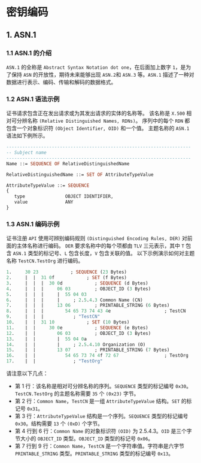 # 密钥编码

## 1. ASN.1

### 1.1 ASN.1 的介绍

`ASN.1` 的全称是 `Abstract Syntax Notation dot one`，在后面加上数字 `1`，是为了保持 `ASN` 的开放性，期待未来能够出现 `ASN.2`和 `ASN.3` 等。`ASN.1` 描述了一种对数据进行表示、编码、传输和解码的数据格式。 

### 1.2 ASN.1 语法示例

证书请求包含正在发出请求或为其发出请求的实体的名称等。 该名称是 `X.500` 相对可分辨名称 `(Relative Distinguished Names, RDNs)`。 序列中的每个 `RDN` 都包含一个对象标识符 `(Object Identifier, OID)` 和一个值。 主题名称的 `ASN.1` 语法如下例所示。

```asn.1
---------------------------------------------------------------------
-- Subject name
---------------------------------------------------------------------
Name ::= SEQUENCE OF RelativeDistinguishedName

RelativeDistinguishedName ::= SET OF AttributeTypeValue

AttributeTypeValue ::= SEQUENCE 
{
   type               OBJECT IDENTIFIER,
   value              ANY 
}
```

### 1.3 ASN.1 编码示例

证书注册 `API` 使用可辨别编码规则 `(Distinguished Encoding Rules, DER)` 对前面的主体名称进行编码。 `DER` 要求名称中的每个项都由 `TLV` 三元表示，其中 `T` 包含 `ASN.1` 类型的标记号、`L` 包含长度，`V` 包含关联的值。 以下示例演示如何对主题名称 `TestCN.TestOrg` 进行编码。

```asn.1
1.     30 23            ; SEQUENCE (23 Bytes)
2.     |  |  31 0f            ; SET (f Bytes)
3.     |  |  |  30 0d            ; SEQUENCE (d Bytes)
4.     |  |  |     06 03         ; OBJECT_ID (3 Bytes)
5.     |  |  |     |  55 04 03
6.     |  |  |     |     ; 2.5.4.3 Common Name (CN)
7.     |  |  |     13 06         ; PRINTABLE_STRING (6 Bytes)
8.     |  |  |        54 65 73 74 43 4e                    ; TestCN
9.     |  |  |           ; "TestCN"
10.    |  |  31 10            ; SET (10 Bytes)
11.    |  |     30 0e            ; SEQUENCE (e Bytes)
12.    |  |        06 03         ; OBJECT_ID (3 Bytes)
13.    |  |        |  55 04 0a
14.    |  |        |     ; 2.5.4.10 Organization (O)
15.    |  |        13 07         ; PRINTABLE_STRING (7 Bytes)
16.    |  |           54 65 73 74 4f 72 67                 ; TestOrg
17.    |  |              ; "TestOrg"
```

请注意以下几点：

- 第 1 行：该名称是相对可分辨名称的序列。`SEQUENCE` 类型的标记编号 `0x30`。`TestCN.TestOrg` 的主题名称需要 `35` 个 `(0x23)` 字节。
- 第 2 行：`Common Name`，`TestCN` 是一组 `AttributeTypeValue` 结构。`SET` 的标记号 `0x31`。
- 第 3 行：`AttributeTypeValue` 结构是一个序列。`SEQUENCE` 类型的标记编号 `0x30`。结构需要 `13` 个 `(0xD)` 个字节。
- 第 4 行到 6 行：`Common Name` 的对象标识符 `(OID)` 为 2.5.4.3。`OID` 是三个字节大小的 `OBJECT_ID` 类型。`OBJECT_ID` 类型的标记号 `0x06`。
- 第 7 行到 9 行：`Common Name`，`TestCN` 是一个字符串值。字符串是六字节 `PRINTABLE_STRING` 类型。`PRINTABLE_STRING` 类型的标记编号 `0x13`。